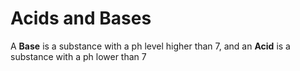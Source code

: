 # Acids and Bases

A **Base** is a substance with a ph level higher than 7, and an **Acid** is a substance with a ph lower than 7
